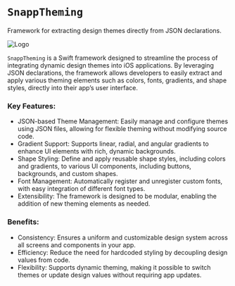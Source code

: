 # ``SnappTheming``

Framework for extracting design themes directly from JSON declarations.

![Logo](logo.png)

`SnappTheming` is a Swift framework designed to streamline the process of integrating dynamic design themes into iOS applications. By leveraging JSON declarations, the framework allows developers to easily extract and apply various theming elements such as colors, fonts, gradients, and shape styles, directly into their app’s user interface.

### Key Features:

- JSON-based Theme Management: Easily manage and configure themes using JSON files, allowing for flexible theming without modifying source code.
- Gradient Support: Supports linear, radial, and angular gradients to enhance UI elements with rich, dynamic backgrounds.
- Shape Styling: Define and apply reusable shape styles, including colors and gradients, to various UI components, including buttons, backgrounds, and custom shapes.
- Font Management: Automatically register and unregister custom fonts, with easy integration of different font types.
- Extensibility: The framework is designed to be modular, enabling the addition of new theming elements as needed.

### Benefits:

- Consistency: Ensures a uniform and customizable design system across all screens and components in your app.
- Efficiency: Reduce the need for hardcoded styling by decoupling design values from code.
- Flexibility: Supports dynamic theming, making it possible to switch themes or update design values without requiring app updates.
